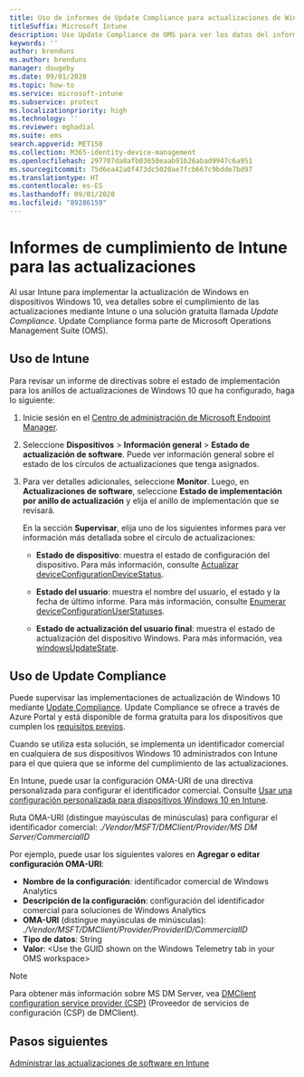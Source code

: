 ```yaml
---
title: Uso de informes de Update Compliance para actualizaciones de Windows en Microsoft Intune
titleSuffix: Microsoft Intune
description: Use Update Compliance de OMS para ver los datos del informe de Windows Update que implemente con Intune.
keywords: ''
author: brenduns
ms.author: brenduns
manager: dougeby
ms.date: 09/01/2020
ms.topic: how-to
ms.service: microsoft-intune
ms.subservice: protect
ms.localizationpriority: high
ms.technology: ''
ms.reviewer: mghadial
ms.suite: ems
search.appverid: MET150
ms.collection: M365-identity-device-management
ms.openlocfilehash: 297707da0afb03650eaab91b26abad9947c6a951
ms.sourcegitcommit: 75d6ea42a0f473dc5020ae7fcb667c9bdde7bd97
ms.translationtype: HT
ms.contentlocale: es-ES
ms.lasthandoff: 09/01/2020
ms.locfileid: "89286159"
---
```

# <a name="intune-compliance-reports-for-updates"></a>Informes de cumplimiento de Intune para las actualizaciones

Al usar Intune para implementar la actualización de Windows en dispositivos Windows 10, vea detalles sobre el cumplimiento de las actualizaciones mediante Intune o una solución gratuita llamada *Update Compliance*. Update Compliance forma parte de Microsoft Operations Management Suite (OMS).

## <a name="use-intune"></a>Uso de Intune

Para revisar un informe de directivas sobre el estado de implementación para los anillos de actualizaciones de Windows 10 que ha configurado, haga lo siguiente:

1. Inicie sesión en el [Centro de administración de Microsoft Endpoint Manager](https://go.microsoft.com/fwlink/?linkid=2109431).

2. Seleccione **Dispositivos** > **Información general** > **Estado de actualización de software**. Puede ver información general sobre el estado de los círculos de actualizaciones que tenga asignados.

3. Para ver detalles adicionales, seleccione **Monitor**. Luego, en **Actualizaciones de software**, seleccione **Estado de implementación por anillo de actualización** y elija el anillo de implementación que se revisará.

   En la sección **Supervisar**, elija uno de los siguientes informes para ver información más detallada sobre el círculo de actualizaciones:

   - **Estado de dispositivo**: muestra el estado de configuración del dispositivo. Para más información, consulte [Actualizar deviceConfigurationDeviceStatus]( /graph/api/intune-deviceconfig-deviceconfigurationdevicestatus-update?view=graph-rest-1.0).

   - **Estado del usuario**: muestra el nombre del usuario, el estado y la fecha de último informe. Para más información, consulte [Enumerar deviceConfigurationUserStatuses](/graph/api/intune-deviceconfig-deviceconfigurationuserstatus-list?view=graph-rest-1.0).

   - **Estado de actualización del usuario final**: muestra el estado de actualización del dispositivo Windows. Para más información, vea [windowsUpdateState](/graph/api/resources/intune-shared-windowsupdatestate?view=graph-rest-beta).

## <a name="use-update-compliance"></a>Uso de Update Compliance

Puede supervisar las implementaciones de actualización de Windows 10 mediante [Update Compliance](/windows/deployment/update/update-compliance-monitor). Update Compliance se ofrece a través de Azure Portal y está disponible de forma gratuita para los dispositivos que cumplen los [requisitos previos](/windows/deployment/update/update-compliance-get-started#update-compliance-prerequisites).  

Cuando se utiliza esta solución, se implementa un identificador comercial en cualquiera de sus dispositivos Windows 10 administrados con Intune para el que quiera que se informe del cumplimiento de las actualizaciones.  

En Intune, puede usar la configuración OMA-URI de una directiva personalizada para configurar el identificador comercial. Consulte [Usar una configuración personalizada para dispositivos Windows 10 en Intune](../configuration/custom-settings-windows-10.md).

Ruta OMA-URI (distingue mayúsculas de minúsculas) para configurar el identificador comercial: *./Vendor/MSFT/DMClient/Provider/MS DM Server/CommercialID*

Por ejemplo, puede usar los siguientes valores en **Agregar o editar configuración OMA-URI**:

- **Nombre de la configuración**: identificador comercial de Windows Analytics
- **Descripción de la configuración**: configuración del identificador comercial para soluciones de Windows Analytics
- **OMA-URI** (distingue mayúsculas de minúsculas): *./Vendor/MSFT/DMClient/Provider/ProviderID/CommercialID*
- **Tipo de datos**: String
- **Valor**: \<Use the GUID shown on the Windows Telemetry tab in your OMS workspace>

> [!NOTE]
> Para obtener más información sobre MS DM Server, vea [DMClient configuration service provider (CSP)]( /windows/client-management/mdm/dmclient-csp) (Proveedor de servicios de configuración (CSP) de DMClient).

## <a name="next-steps"></a>Pasos siguientes

[Administrar las actualizaciones de software en Intune](windows-update-for-business-configure.md)
